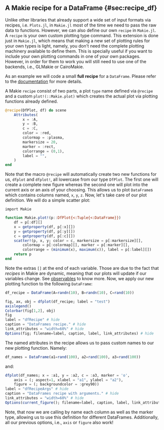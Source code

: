 ## A Makie recipe for a DataFrame {#sec:recipe_df}

Unlike other libraries that already support a wide set of input formats via recipes, i.e. `Plots.jl`, in `Makie.jl` most of the time we need to pass the raw data to functions. However, we can also define our own  `recipe` in  `Makie.jl`. A `recipe` is your own custom plotting type command. This extension is done just in `Makie.jl`, which means that making a new set of plotting rules for your own types is light, namely, you don't need the complete plotting machinery available to define them. This is specially useful if you want to include your own plotting commands in one of your own packages. However, in order for them to work you will still need to use one of the backends, i.e., GLMakie or CairoMakie.

As an example we will code a small **full recipe** for a `DataFrame`. Please refer to the [documentation](https://docs.makie.org/stable/documentation/recipes/) for more details.

A Makie `recipe` consist of two parts, a plot `type` name defined via `@recipe` and a custom `plot!(::Makie.plot)` which creates the actual plot via plotting functions already defined.

```julia (editor=true, logging=false, output=true)
@recipe(DfPlot, df) do scene
    Attributes(
        x = :A,
        y = :B,
        c = :C,
        color = :red,
        colormap = :plasma,
        markersize = 20,
        marker = :rect,
        colorrange = (0,1),
        label = "",
    )
end
```
Note that the macro `@recipe` will automatically create two new functions for us, `dfplot` and `dfplot!`, all lowercase from our type `DfPlot`. The first one will create a complete new figure whereas the second one will plot into the current axis or an axis of your choosing. This allows us to plot `DataFrame`s which contains columns named, `x`, `y`, `z`. Now, let's take care of our plot definition. We will do a simple scatter plot:

```
import Makie
```

```julia (editor=true, logging=false, output=true)
function Makie.plot!(p::DfPlot{<:Tuple{<:DataFrame}})
    df = p[:df][]
    x = getproperty(df, p[:x][])
    y = getproperty(df, p[:y][])
    c = getproperty(df, p[:c][])
    scatter!(p, x, y; color = c, markersize = p[:markersize][],
        colormap = p[:colormap][], marker = p[:marker][],
        colorrange = (minimum(x), maximum(c)), label = p[:label][])
    return p
end
```
Note the extras `[]` at the end of each variable. Those are due to the fact that *recipes* in Makie are dynamic, meaning that our plots will update if our variables change. See [observables](https://docs.makie.org/stable/documentation/nodes/) to know more. Now, we apply our new plotting function to the following `DataFrame`:

```julia (editor=true, logging=false, output=true)
df_recipe = DataFrame(A=randn(10), B=randn(10), C=rand(10))
```
```julia (editor=true, logging=false, output=true)
fig, ax, obj = dfplot(df_recipe; label = "test")
axislegend()
Colorbar(fig[1,2], obj)
fig
label = "dfRecipe" # hide
caption = "DataFrames recipe." # hide
link_attributes = "width=60%" # hide
Options(fig; filename=label, caption, label, link_attributes) # hide
```
The named attributes in the recipe allows us to pass custom names to our new plotting function. Namely:

```julia (editor=true, logging=false, output=true)
df_names = DataFrame(a1=rand(100), a2=rand(100), a3=rand(100))
```
and:

```julia (editor=true, logging=false, output=true)
dfplot(df_names; x = :a1, y = :a2, c = :a3, marker = 'o',
    axis = (; aspect=1, xlabel = "a1", ylabel = "a2"),
    figure = (; backgroundcolor = :grey90))
label = "dfRecipeArgs" # hide
caption = "DataFrames recipe with arguments." # hide
link_attributes = "width=60%" # hide
Options(current_figure(); filename=label, caption, label, link_attributes) # hide
```
Note, that now we are calling by name each column as well as the marker type, allowing us to use this definition for different DataFrames. Additionally, all our previous options, i.e., `axis` or `figure` also work!

